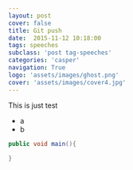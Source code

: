 ```yaml
---
layout: post
cover: false
title: Git push
date:  2015-11-12 10:18:00
tags: speeches
subclass: 'post tag-speeches'
categories: 'casper'
navigation: True
logo: 'assets/images/ghost.png'
cover: 'assets/images/cover4.jpg'
---
```

This is just test

- a
- b

```java
public void main(){
    
}

```
